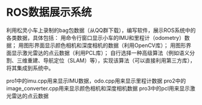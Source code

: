 # ROS数据展示系统
利用松灵小车上录制的bag包数据（从QQ群下载），编写软件，展示ROS系统中的各类数据，具体包括：  用命令行窗口显示小车的IMU和里程计（odometry）数据； 用图形界面显示颜色相机和深度相机的数据（利用OpenCV库）； 用图形界面显示激光雷达的点云数据（利用PCL库）； 自行选择一种高级算法（例如语义分割、三维重建、导航定位（SLAM）等），实现该算法（可以直接利用第三方库），将其集成到系统中。

pro1中的imu.cpp用来显示IMU数据，odo.cpp用来显示里程计数据
pro2中的image_converter.cpp用来显示颜色相机和深度相机数据
pro3中的pcl用来显示激光雷达的点云数据
